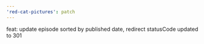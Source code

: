 ```yaml
---
'red-cat-pictures': patch
---
```


feat: update episode sorted by published date, redirect statusCode updated to 301
